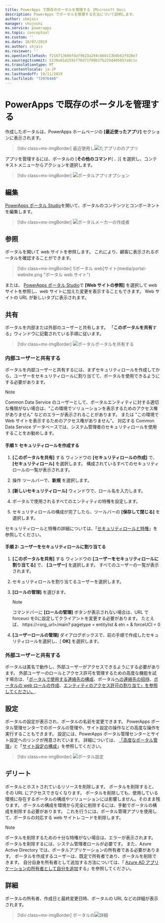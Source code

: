 ```yaml
---
title: PowerApps で既存のポータルを管理する |Microsoft Docs
description: PowerApps でポータルを管理する方法について説明します。
author: sbmjais
manager: shujoshi
ms.service: powerapps
ms.topic: conceptual
ms.custom: ''
ms.date: 10/07/2019
ms.author: shjais
ms.reviewer: ''
ms.openlocfilehash: f21671368bfdaf9623a294c86b113b6b62f028e7
ms.sourcegitcommit: 5338e01d2591f76d71f09b1fb229d405657a0c1c
ms.translationtype: MT
ms.contentlocale: ja-JP
ms.lasthandoff: 10/11/2019
ms.locfileid: "72976440"
---
```

# <a name="manage-existing-portals-in-powerapps"></a>PowerApps で既存のポータルを管理する

作成したポータルは、PowerApps ホームページの **[最近使ったアプリ]** セクションに表示されます。

> [!div class=mx-imgBorder]
> 最近使用し![たアプリの](media/recent-apps.png "最近")のアプリ  

アプリを管理するには、ポータルの [**その他のコマンド**( **.** .)] を選択し、コンテキストメニューからアクションを選択します。

> [!div class=mx-imgBorder]
> ![ポータルアプリオプション](media/portal-app-options.png "ポータルアプリオプション")  

## <a name="edit"></a>編集

[PowerApps ポータル Studio](portal-designer-anatomy.md)を開いて、ポータルのコンテンツとコンポーネントを編集します。  

> [!div class=mx-imgBorder]
> ![ポータルメーカー](media/portal-maker.png "ポータル")の作成者  

## <a name="browse"></a>参照

ポータルを開いて web サイトを参照します。 これにより、顧客に表示されるポータルを確認することができます。

> [!div class=mx-imgBorder]
> ![ポータル web]サイト(media/portal-website.png "ポータル web サイト")  

または、 [PowerApps ポータル Studio](portal-designer-anatomy.md)で **[Web サイトの参照]** を選択して web サイトを参照し、web サイトに加えた変更を表示することもできます。 Web サイトの URL が新しいタブに表示されます。

## <a name="share"></a>共有

ポータルを内部または外部のユーザーと共有します。 「**このポータルを共有**する」ウィンドウに記載されている手順に従います。

> [!div class=mx-imgBorder]
> ![ポータル](media/share-portal.png "共有")ポータルを共有する  

### <a name="share-with-internal-users"></a>内部ユーザーと共有する

ポータルを内部ユーザーと共有するには、まずセキュリティロールを作成してから、ユーザーをセキュリティロールに割り当てて、ポータルを使用できるようにする必要があります。

> [!NOTE]
> Common Data Service のユーザーとして、ポータルエンティティに対する適切な権限がない場合は、"この環境でソリューションを表示するためのアクセス権がありません" などのエラーが表示されることがあります。 または "この環境で Web サイトを表示するためのアクセス権がありません"。 対応する Common Data Service データベースでは、システム管理者のセキュリティロールを使用することをお勧めします。

#### <a name="step-1-create-a-security-role"></a>手順 1: セキュリティロールを作成する

1.  **[このポータルを共有]** する ウィンドウの **[セキュリティロールの作成]** で、 **[セキュリティロール]** を選択します。 構成されているすべてのセキュリティロールの一覧が表示されます。

2.  操作 ツールバーで、**新規** を選択します。

3.  **[新しいセキュリティロール]** ウィンドウで、ロール名を入力します。

4.  ポータルで使用されるすべてのエンティティの特権を設定します。

5.  セキュリティロールの構成が完了したら、ツールバーの **[保存して閉じる]** を選択します。

セキュリティロールと特権の詳細については、「[セキュリティロールと特権](https://docs.microsoft.com/dynamics365/customer-engagement/admin/security-roles-privileges)」を参照してください。  

#### <a name="step-2-assign-users-to-the-security-role"></a>手順 2: ユーザーをセキュリティロールに割り当てる

1.  **[このポータルを共有]** する ウィンドウの **[ユーザーをセキュリティロールに割り当てる]** で、 **[ユーザー]** を選択します。 すべてのユーザーの一覧が表示されます。

2.  セキュリティロールを割り当てるユーザーを選択します。

3.  **[ロールの管理]** を選びます。

    > [!NOTE]
    > コマンドバーに **[ロールの管理]** ボタンが表示されない場合は、URL で forceuci を0に設定してクライアントを変更する必要があります。 たとえば、 https://&lt;org\_url&gt;/main? pagetype = entitylist & etn = & forceUCI = 0

4.  **[ユーザーロールの管理]** ダイアログボックスで、前の手順で作成したセキュリティロールを選択し、[ **OK]** を選択します。

### <a name="share-with-external-users"></a>外部ユーザーと共有する

ポータルは匿名で動作し、外部ユーザーがアクセスできるようにする必要があります。 外部ユーザーのロールとアクセス許可を管理するための高度な機能を試す場合は、「[ポータルで使用する連絡先の構成](https://docs.microsoft.com/dynamics365/customer-engagement/portals/configure-contacts)、ポータル[への連絡先の招待](https://docs.microsoft.com/dynamics365/customer-engagement/portals/invite-contacts)、[ポータルの web ロールの作成](https://docs.microsoft.com/dynamics365/customer-engagement/portals/create-web-roles)、[エンティティのアクセス許可の割り当て」を参照してください。](https://docs.microsoft.com/dynamics365/customer-engagement/portals/assign-entity-permissions).  

## <a name="settings"></a>設定

ポータルの設定が表示され、ポータルの名前を変更できます。 PowerApps ポータル管理センターでのポータルの管理や、サイト設定の操作などの高度な操作を実行することもできます。 設定には、PowerApps ポータル管理センターとサイト設定へのリンクが用意されています。 詳細については、 [「高度なポータル管理](admin/admin-overview.md)」と「[サイト設定の構成](configure/configure-site-settings.md)」を参照してください。  

> [!div class=mx-imgBorder]
> ![ポータル設定](media/portal-settings.png "ポータルの設定")  

## <a name="delete"></a>デリート

ポータルとホストされているリソースを削除します。 ポータルを削除すると、その URL にアクセスできなくなります。 ポータルを削除しても、使用している環境に存在するポータルの構成やソリューションには影響しません。そのまま残ります。
ポータルの構成を環境から完全に削除するには、手動でポータルの構成を削除する必要があります。 これを行うには、ポータル管理アプリを使用して、ポータルの対応する web サイトレコードを削除します。

> [!NOTE]
> ポータルを削除するための十分な特権がない場合は、エラーが表示されます。 ポータルを削除するには、システム管理者ロールが必要です。 また、Azure Active Directory では、ポータルアプリケーションの所有者である必要があります。 ポータルを作成するユーザーは、既定で所有者であり、ポータルを削除できます。 自分自身を所有者として追加する方法については、「 [Azure AD アプリケーションの所有者として自分を追加](https://docs.microsoft.com/en-us/dynamics365/customer-engagement/portals/manage-portal#to-add-yourself-as-an-owner-of-the-azure-ad-application)する」を参照してください。

## <a name="details"></a>詳細

ポータルの所有者、作成日と最終変更日時、ポータルの URL などの詳細が表示されます。

> [!div class=mx-imgBorder]
> ポータルの![詳細](media/portal-details.png "ポータルの詳細")  

